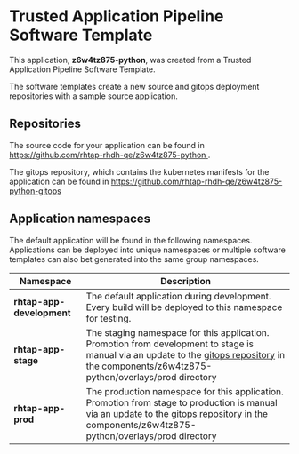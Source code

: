 # Trusted Application Pipeline Software Template

This application, **z6w4tz875-python**, was created from a Trusted Application Pipeline Software Template.

The software templates create a new source and gitops deployment repositories with a sample source application. 

## Repositories

The source code for your application can be found in [https://github.com/rhtap-rhdh-qe/z6w4tz875-python ](https://github.com/rhtap-rhdh-qe/z6w4tz875-python ).
 
The gitops repository, which contains the kubernetes manifests for the application can be found in 
[https://github.com/rhtap-rhdh-qe/z6w4tz875-python-gitops ](https://github.com/rhtap-rhdh-qe/z6w4tz875-python-gitops ) 

## Application namespaces 

The default application will be found in the following namespaces. Applications can be deployed into unique namespaces or multiple software templates can also bet generated into the same group namespaces.  

|  Namespace   |  Description   |  
| -------- | -------- |   
| **rhtap-app-development** | The default application during development. Every build will be deployed to this namespace for testing. | 
| **rhtap-app-stage** | The staging namespace for this application. Promotion from development to stage is manual via an update to the [gitops repository](https://github.com/rhtap-rhdh-qe/z6w4tz875-python-gitops ) in the components/z6w4tz875-python/overlays/prod directory |  
| **rhtap-app-prod** | The production namespace for this application. Promotion from stage to production is manual via an update to the [gitops repository](https://github.com/rhtap-rhdh-qe/z6w4tz875-python-gitops ) in the components/z6w4tz875-python/overlays/prod directory | 